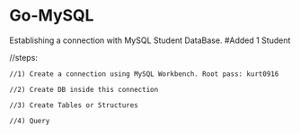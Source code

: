 # Go-MySQL

Establishing a connection with MySQL Student DataBase.
#Added 1 Student

//steps:

	//1) Create a connection using MySQL Workbench. Root pass: kurt0916
	
	//2) Create DB inside this connection
	
	//3) Create Tables or Structures
	
	//4) Query

